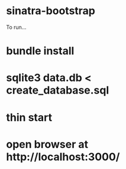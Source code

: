 sinatra-bootstrap
=================

To run...
 # bundle install
 # sqlite3 data.db < create_database.sql
 # thin start
 # open browser at http://localhost:3000/
